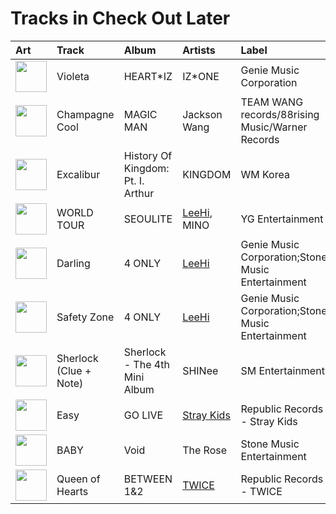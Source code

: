 # Tracks in Check Out Later

| Art                                                                                              | Track                  | Album                             | Artists                                | Label                                             | 💚   | 🔗                                                          |
|:-------------------------------------------------------------------------------------------------|:-----------------------|:----------------------------------|:---------------------------------------|:--------------------------------------------------|:----|:-----------------------------------------------------------|
| <img src="https://i.scdn.co/image/ab67616d0000b273756af7c3a9d2a2c2ff37a11e" alt="" width="50" /> | Violeta                | HEART*IZ                          | IZ*ONE                                 | Genie Music Corporation                           |     | [🔗](https://open.spotify.com/track/0Qzs7eyyx6Il1qkA4wqUHm) |
| <img src="https://i.scdn.co/image/ab67616d0000b273ed10325dc317f32df83990b9" alt="" width="50" /> | Champagne Cool         | MAGIC MAN                         | Jackson Wang                           | TEAM WANG records/88rising Music/Warner Records   |     | [🔗](https://open.spotify.com/track/308ekVBPtp2xbTXJ8StWoc) |
| <img src="https://i.scdn.co/image/ab67616d0000b27384e03542ff0782ce11bbe8f6" alt="" width="50" /> | Excalibur              | History Of Kingdom: Pt. I. Arthur | KINGDOM                                | WM Korea                                          |     | [🔗](https://open.spotify.com/track/5uNEmROkf5izWfrQ9oLvAQ) |
| <img src="https://i.scdn.co/image/ab67616d0000b27321c941a808e99d4ba69ffc01" alt="" width="50" /> | WORLD TOUR             | SEOULITE                          | [LeeHi](../artists/leehi.md), MINO     | YG Entertainment                                  |     | [🔗](https://open.spotify.com/track/3kXTBit5dnLLq4NYnwjiHn) |
| <img src="https://i.scdn.co/image/ab67616d0000b273d5d11b6ac4242aaa41c8be69" alt="" width="50" /> | Darling                | 4 ONLY                            | [LeeHi](../artists/leehi.md)           | Genie Music Corporation;Stone Music Entertainment |     | [🔗](https://open.spotify.com/track/1Yjht6lUYTjJTsdUL6J9xx) |
| <img src="https://i.scdn.co/image/ab67616d0000b273d5d11b6ac4242aaa41c8be69" alt="" width="50" /> | Safety Zone            | 4 ONLY                            | [LeeHi](../artists/leehi.md)           | Genie Music Corporation;Stone Music Entertainment |     | [🔗](https://open.spotify.com/track/4yUrkvM634vJTljUN9gDxV) |
| <img src="https://i.scdn.co/image/ab67616d0000b27343028ae4eeabf8c854a93cab" alt="" width="50" /> | Sherlock (Clue + Note) | Sherlock - The 4th Mini Album     | SHINee                                 | SM Entertainment                                  |     | [🔗](https://open.spotify.com/track/2sVtrcj32v3fR8mLjqWziv) |
| <img src="https://i.scdn.co/image/ab67616d0000b273fad8c4176e8df7173479f959" alt="" width="50" /> | Easy                   | GO LIVE                           | [Stray Kids](../artists/stray_kids.md) | Republic Records - Stray Kids                     |     | [🔗](https://open.spotify.com/track/4s9diT9GXpI7QiysMkoANG) |
| <img src="https://i.scdn.co/image/ab67616d0000b2730f439d80abc0a1b40e7cc231" alt="" width="50" /> | BABY                   | Void                              | The Rose                               | Stone Music Entertainment                         |     | [🔗](https://open.spotify.com/track/2xzCH9be8QS7WTuboq1s3n) |
| <img src="https://i.scdn.co/image/ab67616d0000b273c3040848e6ef0e132c5c8340" alt="" width="50" /> | Queen of Hearts        | BETWEEN 1&2                       | [TWICE](../artists/twice.md)           | Republic Records - TWICE                          |     | [🔗](https://open.spotify.com/track/3sOEVB8DirQtZc0qhw8lJc) |
